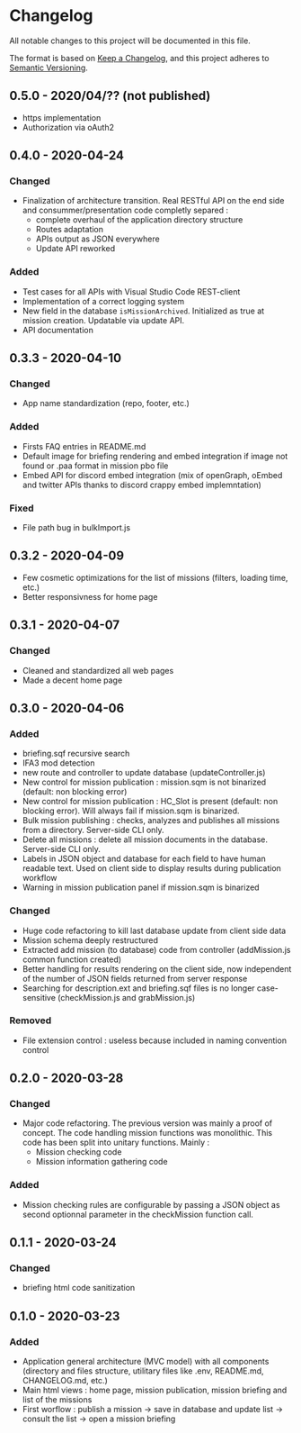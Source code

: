 # Changelog

All notable changes to this project will be documented in this file.

The format is based on [Keep a Changelog](https://keepachangelog.com/en/1.0.0/),
and this project adheres to [Semantic Versioning](https://semver.org/spec/v2.0.0.html).

## 0.5.0 - 2020/04/?? (not published)

* https implementation
* Authorization via oAuth2

## 0.4.0 - 2020-04-24

### Changed

* Finalization of architecture transition. Real RESTful API on the end side and consummer/presentation code completly separed :
  * complete overhaul of the application directory structure
  * Routes adaptation
  * APIs output as JSON everywhere
  * Update API reworked

### Added

* Test cases for all APIs with Visual Studio Code REST-client
* Implementation of a correct logging system
* New field in the database ```isMissionArchived```. Initialized as true at mission creation. Updatable via update API.
* API documentation

## 0.3.3 - 2020-04-10

### Changed

* App name standardization (repo, footer, etc.)

### Added

* Firsts FAQ entries in README.md
* Default image for briefing rendering and embed integration if image not found or .paa format in mission pbo file
* Embed API for discord embed integration (mix of openGraph, oEmbed and twitter APIs thanks to discord crappy embed implemntation)

### Fixed

* File path bug in bulkImport.js

## 0.3.2 - 2020-04-09

* Few cosmetic optimizations for the list of missions (filters, loading time, etc.)
* Better responsivness for home page

## 0.3.1 - 2020-04-07

### Changed

* Cleaned and standardized all web pages
* Made a decent home page

## 0.3.0 - 2020-04-06

### Added

* briefing.sqf recursive search
* IFA3 mod detection
* new route and controller to update database (updateController.js)
* New control for mission publication : mission.sqm is not binarized (default: non blocking error)
* New control for mission publication : HC_Slot is present (default: non blocking error). Will always fail if mission.sqm is binarized.
* Bulk mission publishing : checks, analyzes and publishes all missions from a directory. Server-side CLI only.
* Delete all missions : delete all mission documents in the database. Server-side CLI only.
* Labels in JSON object and database for each field to have human readable text. Used on client side to display results during publication workflow
* Warning in mission publication panel if mission.sqm is binarized

### Changed

* Huge code refactoring to kill last database update from client side data
* Mission schema deeply restructured
* Extracted add mission (to database) code from controller (addMission.js common function created)
* Better handling for results rendering on the client side, now independent of the number of JSON fields returned from server response
* Searching for description.ext and briefing.sqf files is no longer case-sensitive (checkMission.js and grabMission.js)

### Removed

* File extension control : useless because included in naming convention control

## 0.2.0 - 2020-03-28

### Changed

* Major code refactoring. The previous version was mainly a proof of concept. The code handling mission functions was monolithic. This code has been split into unitary functions. Mainly :
  * Mission checking code
  * Mission information gathering code

### Added

* Mission checking rules are configurable by passing a JSON object as second optionnal parameter in the checkMission function call.

## 0.1.1 - 2020-03-24

### Changed

* briefing html code sanitization

## 0.1.0 - 2020-03-23

### Added

* Application general architecture (MVC model) with all components (directory and files structure, utilitary files like .env, README.md, CHANGELOG.md, etc.)
* Main html views : home page, mission publication, mission briefing and list of the missions
* First worflow : publish a mission -> save in database and update list -> consult the list -> open a mission briefing
